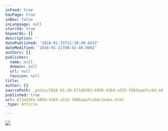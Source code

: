 ```yaml
---
inFeed: true
hasPage: true
inNav: false
inLanguage: null
starred: true
keywords: []
description: ''
datePublished: '2016-01-25T11:30:40.662Z'
dateModified: '2016-01-21T08:41:40.906Z'
authors: []
publisher:
  name: null
  domain: null
  url: null
  favicon: null
title: ''
author: []
sourcePath: _posts/2016-01-20-671dd383-b959-43b9-a215-f065aaafccbd.md
published: true
url: 671dd383-b959-43b9-a215-f065aaafccbd/index.html
_type: Article

---
```

![](https://the-grid-user-content.s3-us-west-2.amazonaws.com/c08ac734-0b39-4ea9-85c2-ed89c427e04d.jpg)